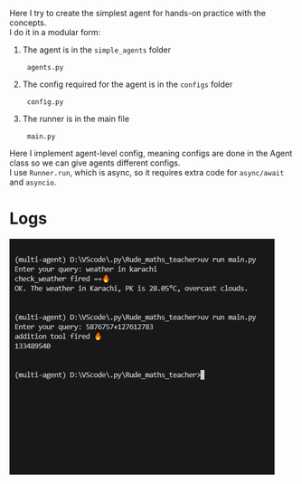 Here I try to create the simplest agent for hands-on practice with the concepts.        
I do it in a modular form:      

1. The agent is in the `simple_agents` folder

        agents.py

2. The config required for the agent is in the `configs` folder

        config.py

3. The runner is in the main file

        main.py

Here I implement agent-level config, meaning configs are done in the Agent class so we can give agents different configs.   
I use `Runner.run`, which is async, so it requires extra code for `async/await` and `asyncio`.  

# Logs
![cli](weather.png)
